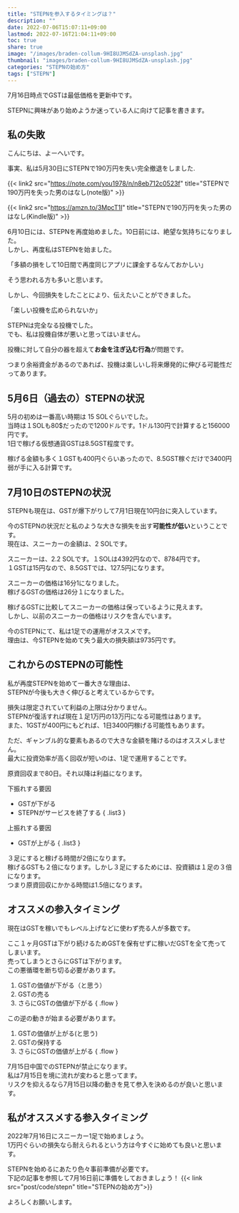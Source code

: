 ```yaml
---
title: "STEPNを参入するタイミングは？"
description: ""
date: 2022-07-06T15:07:11+09:00
lastmod: 2022-07-16T21:04:11+09:00
toc: true
share: true
image: "/images/braden-collum-9HI8UJMSdZA-unsplash.jpg"
thumbnail: "images/braden-collum-9HI8UJMSdZA-unsplash.jpg"
categories: "STEPNの始め方"
tags: ["STEPN"]
---
```


7月16日時点でGSTは最低価格を更新中です。

STEPNに興味があり始めようか迷っている人に向けて記事を書きます。  

<!--more-->

## 私の失敗

こんにちは、よーへいです。

事実、私は5月30日にSTEPNで190万円を失い完全撤退をしました.  

{{< link2 src="https://note.com/you1978/n/n8eb712c0523f" title="STEPNで190万円を失った男のはなし(note版)" >}}

{{< link2 src="https://amzn.to/3MpcT1I" title="STEPNで190万円を失った男のはなし(Kindle版)" >}}

6月10日には、STEPNを再度始めました。10日前には、絶望な気持ちになりました。    
しかし、再度私はSTEPNを始ました。  


「多額の損をして10日間で再度同じアプリに課金するなんておかしい」
  
そう思われる方も多いと思います。  

しかし、今回損失をしたことにより、伝えたいことができました。 

「楽しい投機を広められないか」

STEPNは完全なる投機でした。  
でも、私は投機自体が悪いと思ってはいません。  

投機に対して自分の器を超えて**お金を注ぎ込む行為**が問題です。  

つまり余裕資金があるのであれば、投機は楽しいし将来爆発的に伸びる可能性だってあります。

## 5月6日（過去の）STEPNの状況

5月の初めは一番高い時期は 15 SOLぐらいでした。  
当時は１SOLも80$だったので1200ドルです。1ドル130円で計算すると156000円です。  
1日で稼げる仮想通貨GSTは8.5GST程度です。  

稼げる金額も多く１GSTも400円ぐらいあったので、8.5GST稼ぐだけで3400円弱が手に入る計算です。  

## 7月10日のSTEPNの状況

STEPNも現在は、GSTが爆下がりして7月1日現在10円台に突入しています。  

今のSTEPNの状況だと私のような大きな損失を出す**可能性が低い**ということです。  
現在は、スニーカーの金額は、2 SOLです。  
  
スニーカーは、2.2 SOLです。１SOLは4392円なので、8784円です。  
１GSTは15円なので、8.5GSTでは、127.5円になります。

スニーカーの価格は16分1になりました。   
稼げるGSTの価格は26分１になりました。  

稼げるGSTに比較してスニーカーの価格は保っているように見えます。  
しかし、以前のスニーカーの価格はリスクを含んでいます。  
   
今のSTEPNにて、私は1足での運用がオススメです。  
理由は、今STEPNを始めて失う最大の損失額は9735円です。  

## これからのSTEPNの可能性

私が再度STEPNを始めて一番大きな理由は、  
STEPNが今後も大きく伸びると考えているからです。  

損失は限定されていて利益の上限は分かりません。  
STEPNが復活すれば現在１足1万円の13万円になる可能性はあります。  
また、1GSTが400円にもどれば、1日3400円稼げる可能性もあります。  

ただ、ギャンブル的な要素もあるので大きな金額を賭けるのはオススメしません。  
最大に投資効率が高く回収が短いのは、1足で運用することです。  

原資回収まで80日。それ以降は利益になります。  

下振れする要因
- GSTが下がる
- STEPNがサービスを終了する
{ .list3 }

上振れする要因
- GSTが上がる
{ .list3 }

３足にすると稼げる時間が2倍になります。  
稼げるGSTも２倍になります。しかし３足にするためには、投資額は１足の３倍になります。  
つまり原資回収にかかる時間は1.5倍になります。  

## オススメの参入タイミング
 
現在はGSTを稼いでもレベル上げなどに使わず売る人が多数です。  

ここ１ヶ月GSTは下がり続けるためGSTを保有せずに稼いだGSTを全て売ってしまいます。  
売ってしまうとさらにGSTは下がります。  
この悪循環を断ち切る必要があります。

1. GSTの価値が下がる（と思う）
1. GSTの売る
1. さらにGSTの価値が下がる
{ .flow }

この逆の動きが始まる必要があります。

1. GSTの価値が上がる(と思う)
1. GSTの保持する
1. さらにGSTの価値が上がる
{ .flow }

7月15日中国でのSTEPNが禁止になります。  
私は7月15日を境に流れが変わると思ってます。  
リスクを抑えるなら7月15日以降の動きを見て参入を決めるのが良いと思います。

## 私がオススメする参入タイミング

2022年7月16日にスニーカー1足で始めましょう。  
1万円ぐらいの損失なら耐えられるという方は今すぐに始めても良いと思います。  

STEPNを始めるにあたり色々事前準備が必要です。  
下記の記事を参照して7月16日前に準備をしておきましょう！
{{< link src="post/code/stepn" title="STEPNの始め方">}}

よろしくお願いします。


